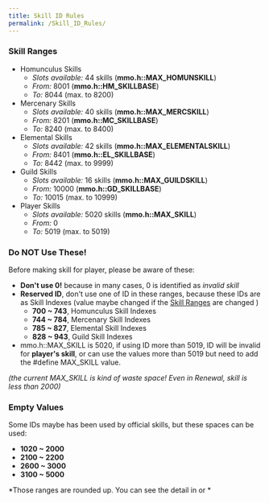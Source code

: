 ```yaml
---
title: Skill ID Rules
permalink: /Skill_ID_Rules/
---
```


### Skill Ranges

-   Homunculus Skills
    -   *Slots available:* 44 skills (**mmo.h::MAX_HOMUNSKILL**)
    -   *From:* 8001 (**mmo.h::HM_SKILLBASE**)
    -   *To:* 8044 (max. to 8200)
-   Mercenary Skills
    -   *Slots available:* 40 skills (**mmo.h::MAX_MERCSKILL**)
    -   *From:* 8201 (**mmo.h::MC_SKILLBASE**)
    -   *To:* 8240 (max. to 8400)
-   Elemental Skills
    -   *Slots available:* 42 skills (**mmo.h::MAX_ELEMENTALSKILL**)
    -   *From:* 8401 (**mmo.h::EL_SKILLBASE**)
    -   *To:* 8442 (max. to 9999)
-   Guild Skills
    -   *Slots available:* 16 skills (**mmo.h::MAX_GUILDSKILL**)
    -   *From:* 10000 (**mmo.h::GD_SKILLBASE**)
    -   *To:* 10015 (max. to 10999)
-   Player Skills
    -   *Slots available:* 5020 skills (**mmo.h::MAX_SKILL**)
    -   *From:* 0
    -   *To:* 5019 (max. to 5019)

### Do NOT Use These!

Before making skill for player, please be aware of these:

-   **Don't use 0!** because in many cases, 0 is identified as *invalid skill*
-   **Reserved ID**, don't use one of ID in these ranges, because these IDs are as Skill Indexes (value maybe changed if the [Skill Ranges](Skill_ID_Rules#Skill_Ranges) are changed )
    -   **700 ~ 743**, Homunculus Skill Indexes
    -   **744 ~ 784**, Mercenary Skill Indexes
    -   **785 ~ 827**, Elemental Skill Indexes
    -   **828 ~ 943**, Guild Skill Indexes
-   mmo.h::MAX_SKILL is 5020, if using ID more than 5019, ID will be invalid for **player's skill**, or can use the values more than 5019 but need to add the \#define MAX_SKILL value.


*(the current MAX_SKILL is kind of waste space! Even in Renewal, skill is less than 2000)*

### Empty Values

Some IDs maybe has been used by official skills, but these spaces can be used:

-   **1020 ~ 2000**
-   **2100 ~ 2200**
-   **2600 ~ 3000**
-   **3100 ~ 5000**

*Those ranges are rounded up. You can see the detail in or *
